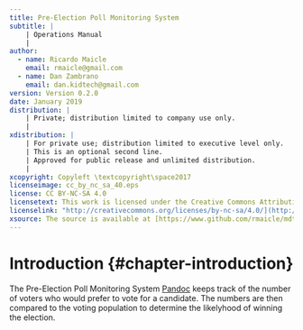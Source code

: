 ```yaml
---
title: Pre-Election Poll Monitoring System
subtitle: |
    | Operations Manual
    |
author:
  - name: Ricardo Maicle
    email: rmaicle@gmail.com
  - name: Dan Zambrano
    email: dan.kidtech@gmail.com
version: Version 0.2.0
date: January 2019
distribution: |
    | Private; distribution limited to company use only.
    |
xdistribution: |
    | For private use; distribution limited to executive level only.
    | This is an optional second line.
    | Approved for public release and unlimited distribution.
    |
xcopyright: Copyleft \textcopyright\space2017
licenseimage: cc_by_nc_sa_40.eps
license: CC BY-NC-SA 4.0
licensetext: This work is licensed under the Creative Commons Attribution-NonCommercial-ShareAlike 4.0 International License (CC BY-NC-SA 4.0). You are free to copy, reproduce, distribute, display, and make adaptations of this work for non-commercial purposes provided that you give appropriate credit. To view a copy of this license, visit [http://creativecommons.org/licenses/by-nc-sa/4.0/legalcode](http://creativecommons.org/licenses/by-nc-sa/4.0/legalcode).
licenselink: "http://creativecommons.org/licenses/by-nc-sa/4.0/](http://creativecommons.org/licenses/by-nc-sa/4.0/"
xsource: The source is available at [https://www.github.com/rmaicle/mdtopdf](https://www.github.com/rmaicle/mdtopdf).
---
```




# Introduction {#chapter-introduction}

The Pre-Election Poll Monitoring System [Pandoc](https://pandoc.org/MANUAL.html) keeps track of the number of voters who would prefer to vote for a candidate. The numbers are then compared to the voting population to determine the likelyhood of winning the election.
